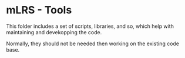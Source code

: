 # mLRS - Tools #

This folder includes a set of scripts, libraries, and so, which help with maintaining and devekopping the code. 

Normally, they should not be needed then working on the existing code base. 

